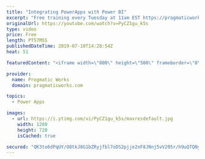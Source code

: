 ```yaml
---
title: "Integrating PowerApps with Power BI"
excerpt: "Free training every Tuesday at 11am EST https://pragmaticworks.com/resources/free-webinars/  Do you want to learn how to integrate PowerApps with Power BI?  In this demo-heavy presentation, you'll see how to integrate PowerApps applications into Power BI reports making your reports actionable.  Free"
originalUrl: https://youtube.com/watch?v=PyCZ1gu_k5s
type: video
price: Free
length: PT57M5S
publishedDateTime: 2019-07-10T14:28:54Z
heat: 51

featuredContent: "<iframe width=\"800\" height=\"500\" frameborder=\"0\" src=\"https://www.youtube.com/embed/PyCZ1gu_k5s\" allow=\"accelerometer; autoplay; encrypted-media; gyroscope; picture-in-picture\" allowfullscreen></iframe>"

provider:
  name: Progmatic Works
  domain: pragmaticworks.com

topics:
  - Power Apps

images:
  - url: https://i.ytimg.com/vi/PyCZ1gu_k5s/maxresdefault.jpg
    width: 1280
    height: 720
    isCached: true

secured: "QK3to6dPqUY/O8tkJ8G1bZRyjfbl7oDS2pjje2nF8JNnj5vV205r/h9uQTQNyH288UIOw6Z7OswKKYcpEM5bq2Ed8EXTrL1gE/oIt6Xcoqyc48+Ce1UdkZotniwwcBmtEY8AEGGAeQqleNJ0ZAu1lE2eLL5pZ5Uvi+vfGb9XcFa0zrVPrkpO9Nzh2Yaapxl7ew5EIvnF30BM4t3TjGFVDD1d5gtsjZMrnb5HqYOdNl1SGnVVqiHoHEqRJw6FPGW0MS7/Uc0rCt8lahPWAGN6VOAGzHQXJzH3RKdBSA+3Xpoy24zkFTUWp3hqceCd05zu2pZuLkIOi5RqKgB3nyr/QeYVWSzIL4iImcknnF9X/DPGCyHWVUc+ixeAbyMVtx4NZ9cU6E0AoCfnmCZVy3KuAgyhlGc7s/ayvfRjN+C+TP0=;BAJ6Fjv6ZXW88D+gYhiLpw=="
---
```


